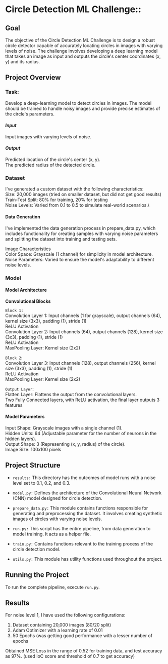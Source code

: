 # Circle Detection ML Challenge:: 

## **Goal**

The objective of the Circle Detection ML Challenge is to design a robust circle detector capable of accurately locating circles in images with varying levels of noise. The challenge involves developing a deep learning model that takes an image as input and outputs the circle's center coordinates (x, y) and its radius.

## **Project Overview**

### Task:

Develop a deep-learning model to detect circles in images. The model should be trained to handle noisy images and provide precise estimates of the circle's parameters.

#### _Input_ <br/>
Input images with varying levels of noise.

#### _Output_ <br/>
Predicted location of the circle's center (x, y).\
The predicted radius of the detected circle.

### Dataset

I've generated a custom dataset with the following characteristics:\
Size: 20,000 images (tried on smaller dataset, but did not get good results)\
Train-Test Split: 80% for training, 20% for testing\
Noise Levels: Varied from 0.1 to 0.5 to simulate real-world scenarios.\

#### Data Generation

I've implemented the data generation process in prepare_data.py, which includes functionality for creating samples with varying noise parameters and splitting the dataset into training and testing sets.

Image Characteristics\
Color Space: Grayscale (1 channel) for simplicity in model architecture.\
Noise Parameters: Varied to ensure the model's adaptability to different noise levels.

### Model

#### Model Architecture
**Convolutional Blocks**

`Block 1:`\
Convolution Layer 1: Input channels (1 for grayscale), output channels (64), kernel size (3x3), padding (1), stride (1)\
ReLU Activation\
Convolution Layer 2: Input channels (64), output channels (128), kernel size (3x3), padding (1), stride (1)\
ReLU Activation\
MaxPooling Layer: Kernel size (2x2)

`Block 2`:\
Convolution Layer 3: Input channels (128), output channels (256), kernel size (3x3), padding (1), stride (1)\
ReLU Activation\
MaxPooling Layer: Kernel size (2x2)

`Output Layer`:\
Flatten Layer: Flattens the output from the convolutional layers.\
Two Fully Connected layers, with ReLU activation, the final layer outputs 3 features

#### Model Parameters

Input Shape: Grayscale images with a single channel (1).\
Hidden Units: 64 (Adjustable parameter for the number of neurons in the hidden layers).\
Output Shape: 3 (Representing (x, y, radius) of the circle).\
Image Size: 100x100 pixels


## Project Structure

- `results:` This directory has the outcomes of model runs with a noise level set to 0.1, 0.2, and 0.3.

- `model.py:` Defines the architecture of the Convolutional Neural Network (CNN) model designed for circle detection.

- `prepare_data.py:` This module contains functions responsible for generating and preprocessing the dataset. It involves creating synthetic images of circles with varying noise levels.

- `run.py:` This script has the entire pipeline, from data generation to model training. It acts as a helper file.

- `train.py:` Contains functions relevant to the training process of the circle detection model.

- `utils.py:` This module has utility functions used throughout the project.

## Running the Project

To run the complete pipeline, execute `run.py`. 

## Results

For noise level 1, I have used the following configurations:
1. Dataset containing 20,000 images (80/20 split)
2. Adam Optimizer with a learning rate of 0.01
3. 50 Epochs (was getting good performance with a lesser number of epochs

Obtained MSE Loss in the range of 0.52 for training data, and test accuracy as 97%. (used IoC score and threshold of 0.7 to get accuracy)
